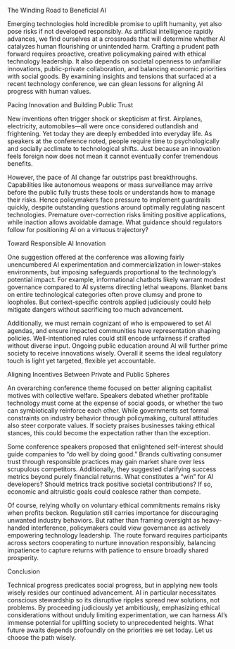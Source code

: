 

The Winding Road to Beneficial AI

Emerging technologies hold incredible promise to uplift humanity, yet also pose risks if not developed responsibly. As artificial intelligence rapidly advances, we find ourselves at a crossroads that will determine whether AI catalyzes human flourishing or unintended harm. Crafting a prudent path forward requires proactive, creative policymaking paired with ethical technology leadership. It also depends on societal openness to unfamiliar innovations, public-private collaboration, and balancing economic priorities with social goods. By examining insights and tensions that surfaced at a recent technology conference, we can glean lessons for aligning AI progress with human values.  

Pacing Innovation and Building Public Trust

New inventions often trigger shock or skepticism at first. Airplanes, electricity, automobiles—all were once considered outlandish and frightening. Yet today they are deeply embedded into everyday life. As speakers at the conference noted, people require time to psychologically and socially acclimate to technological shifts. Just because an innovation feels foreign now does not mean it cannot eventually confer tremendous benefits.  

However, the pace of AI change far outstrips past breakthroughs. Capabilities like autonomous weapons or mass surveillance may arrive before the public fully trusts these tools or understands how to manage their risks. Hence policymakers face pressure to implement guardrails quickly, despite outstanding questions around optimally regulating nascent technologies. Premature over-correction risks limiting positive applications, while inaction allows avoidable damage. What guidance should regulators follow for positioning AI on a virtuous trajectory?

Toward Responsible AI Innovation 

One suggestion offered at the conference was allowing fairly unencumbered AI experimentation and commercialization in lower-stakes environments, but imposing safeguards proportional to the technology’s potential impact. For example, informational chatbots likely warrant modest governance compared to AI systems directing lethal weapons. Blanket bans on entire technological categories often prove clumsy and prone to loopholes. But context-specific controls applied judiciously could help mitigate dangers without sacrificing too much advancement. 

Additionally, we must remain cognizant of who is empowered to set AI agendas, and ensure impacted communities have representation shaping policies. Well-intentioned rules could still encode unfairness if crafted without diverse input. Ongoing public education around AI will further prime society to receive innovations wisely. Overall it seems the ideal regulatory touch is light yet targeted, flexible yet accountable.

Aligning Incentives Between Private and Public Spheres 

An overarching conference theme focused on better aligning capitalist motives with collective welfare. Speakers debated whether profitable technology must come at the expense of social goods, or whether the two can symbiotically reinforce each other. While governments set formal constraints on industry behavior through policymaking, cultural attitudes also steer corporate values. If society praises businesses taking ethical stances, this could become the expectation rather than the exception.  

Some conference speakers proposed that enlightened self-interest should guide companies to “do well by doing good.” Brands cultivating consumer trust through responsible practices may gain market share over less scrupulous competitors. Additionally, they suggested clarifying success metrics beyond purely financial returns. What constitutes a “win” for AI developers? Should metrics track positive societal contributions? If so, economic and altruistic goals could coalesce rather than compete.

Of course, relying wholly on voluntary ethical commitments remains risky when profits beckon. Regulation still carries importance for discouraging unwanted industry behaviors. But rather than framing oversight as heavy-handed interference, policymakers could view governance as actively empowering technology leadership. The route forward requires participants across sectors cooperating to nurture innovation responsibly, balancing impatience to capture returns with patience to ensure broadly shared prosperity.

Conclusion  

Technical progress predicates social progress, but in applying new tools wisely resides our continued advancement. AI in particular necessitates conscious stewardship so its disruptive ripples spread new solutions, not problems. By proceeding judiciously yet ambitiously, emphasizing ethical considerations without unduly limiting experimentation, we can harness AI’s immense potential for uplifting society to unprecedented heights. What future awaits depends profoundly on the priorities we set today. Let us choose the path wisely.